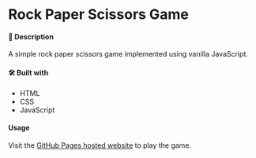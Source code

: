 # Rock Paper Scissors Game

#### 📝 Description

A simple rock paper scissors game implemented using vanilla JavaScript.

#### 🛠️ Built with

- HTML
- CSS
- JavaScript

#### Usage

Visit the [GitHub Pages hosted website](hritikrajput.github.io/rock-paper-scissors/) to play the game.
